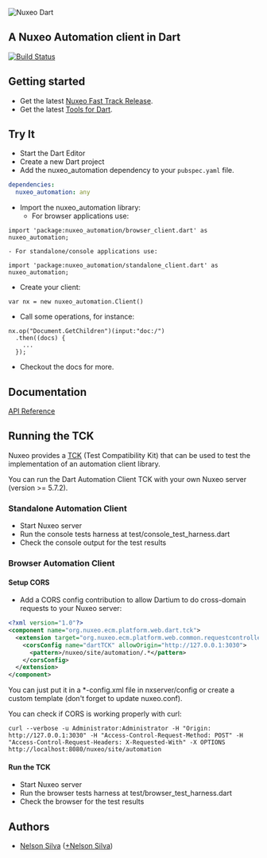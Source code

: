 ![Nuxeo Dart](https://raw.github.com/nelsonsilva/nuxeo_dart_automation/master/resources/nuxeo_dart.png)

## A Nuxeo Automation client in Dart

[![Build Status](https://drone.io/github.com/nelsonsilva/nuxeo_dart_automation/status.png)](https://drone.io/github.com/nelsonsilva/nuxeo_dart_automation/latest)

## Getting started

* Get the latest [Nuxeo Fast Track Release](http://www.nuxeo.com/en/downloads).
* Get the latest [Tools for Dart](http://www.dartlang.org/tools/).

## Try It

* Start the Dart Editor
* Create a new Dart project
* Add the nuxeo_automation dependency to your `pubspec.yaml` file.
```yaml
dependencies:
  nuxeo_automation: any
```
* Import the nuxeo_automation library:
    - For browser applications use:
```
import 'package:nuxeo_automation/browser_client.dart' as nuxeo_automation;
```
    - For standalone/console applications use:
```
import 'package:nuxeo_automation/standalone_client.dart' as nuxeo_automation;
```

* Create your client:
```
var nx = new nuxeo_automation.Client()
```

* Call some operations, for instance:
```
nx.op("Document.GetChildren")(input:"doc:/")
  .then((docs) {
    ...
  });
```

* Checkout the docs for more.

## Documentation

[API Reference](http://nelsonsilva.github.io/nuxeo-dart-automation)

## Running the TCK

Nuxeo provides a [TCK](http://doc.nuxeo.com/display/NXDOC/Automation+API+and+client+library) (Test Compatibility Kit) that can be used to test the implementation of an automation client library.

You can run the Dart Automation Client TCK with your own Nuxeo server (version >= 5.7.2).

### Standalone Automation Client

* Start Nuxeo server
* Run the console tests harness at test/console_test_harness.dart
* Check the console output for the test results

### Browser Automation Client

#### Setup CORS

* Add a CORS config contribution to allow Dartium to do cross-domain requests to your Nuxeo server:

```xml
<?xml version="1.0"?>
<component name="org.nuxeo.ecm.platform.web.dart.tck">
  <extension target="org.nuxeo.ecm.platform.web.common.requestcontroller.service.RequestControllerService" point="corsConfig">
    <corsConfig name="dartTCK" allowOrigin="http://127.0.0.1:3030">
      <pattern>/nuxeo/site/automation/.*</pattern>
    </corsConfig>
  </extension>
</component>
```

You can just put it in a *-config.xml file in nxserver/config or create a custom template (don't forget to update nuxeo.conf).

You can check if CORS is working properly with curl:
```
curl --verbose -u Administrator:Administrator -H "Origin: http://127.0.0.1:3030" -H "Access-Control-Request-Method: POST" -H "Access-Control-Request-Headers: X-Requested-With" -X OPTIONS http://localhost:8080/nuxeo/site/automation
```

#### Run the TCK

* Start Nuxeo server
* Run the browser tests harness at test/browser_test_harness.dart
* Check the browser for the test results

## Authors
 * [Nelson Silva](https://github.com/nelsonsilva) ([+Nelson Silva](https://plus.google.com/114313790760784276282/))
